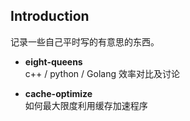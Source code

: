 Introduction
---
记录一些自己平时写的有意思的东西。

- **eight-queens** </br>
c++ / python / Golang 效率对比及讨论

- **cache-optimize** </br>
如何最大限度利用缓存加速程序
